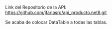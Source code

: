 Link del Repositorio de la API: https://github.com/jfariasro/api_producto.net8.git

Se acaba de colocar DataTable a todas las tablas.
